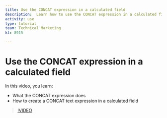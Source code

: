 ```yaml
---
title: Use the CONCAT expression in a calculated field
description:  Learn how to use the CONCAT expression in a calculated field in Adobe [!DNL Workfront].
activity: use
type: tutorial
team: Technical Marketing
kt: 8915

---
```

# Use the CONCAT expression in a calculated field

In this video, you learn:

* What the CONCAT expression does
* How to create a CONCAT text expression in a calculated field

>[!VIDEO](https://video.tv.adobe.com/v/335178/?quality=12)
